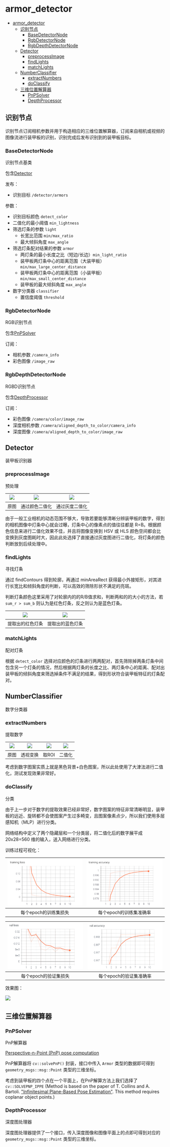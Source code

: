 # armor_detector

- [armor_detector](#armor_detector)
  - [识别节点](#识别节点)
    - [BaseDetectorNode](#basedetectornode)
    - [RgbDetectorNode](#rgbdetectornode)
    - [RgbDepthDetectorNode](#rgbdepthdetectornode)
  - [Detector](#detector)
    - [preprocessImage](#preprocessimage)
    - [findLights](#findlights)
    - [matchLights](#matchlights)
  - [NumberClassifier](#numberclassifier)
    - [extractNumbers](#extractnumbers)
    - [doClassify](#doclassify)
  - [三维位置解算器](#三维位置解算器)
    - [PnPSolver](#pnpsolver)
    - [DepthProcessor](#depthprocessor)


## 识别节点

识别节点订阅相机参数并用于构造相应的三维位置解算器，订阅来自相机或视频的图像流进行装甲板的识别，识别完成后发布识别到的装甲板目标。

### BaseDetectorNode
识别节点基类

包含[Detector](#detector)

发布：
- 识别目标 `/detector/armors`

参数：
- 识别目标颜色 `detect_color`
- 二值化的最小阈值 `min_lightness`
- 筛选灯条的参数 `light`
  - 长宽比范围 `min/max_ratio` 
  - 最大倾斜角度 `max_angle`
- 筛选灯条配对结果的参数 `armor`
  - 两灯条的最小长度之比（短边/长边）`min_light_ratio `
  - 装甲板两灯条中心的距离范围（大装甲板）`min/max_large_center_distance`
  - 装甲板两灯条中心的距离范围（小装甲板）`min/max_small_center_distance`
  - 装甲板的最大倾斜角度 `max_angle`
- 数字分类器 `classifier`
  - 置信度阈值 `threshold`

### RgbDetectorNode
RGB识别节点

包含[PnPSolver](#pnpsolver)

订阅：
- 相机参数 `/camera_info`
- 彩色图像 `/image_raw`

### RgbDepthDetectorNode
RGBD识别节点

包含[DepthProcessor](#depthprocessor)

订阅：
- 彩色图像 `/camera/color/image_raw`
- 深度相机参数 `/camera/aligned_depth_to_color/camera_info`
- 深度图像 `/camera/aligned_depth_to_color/image_raw`

## Detector
装甲板识别器

### preprocessImage
预处理

| ![](docs/raw.png) | ![](docs/hsv_bin.png) | ![](docs/gray_bin.png) |
| :---------------: | :-------------------: | :--------------------: |
|       原图        |    通过颜色二值化     |     通过灰度二值化     |

由于一般工业相机的动态范围不够大，导致若要能够清晰分辨装甲板的数字，得到的相机图像中灯条中心就会过曝，灯条中心的像素点的值往往都是 R=B。根据颜色信息来进行二值化效果不佳，并且将图像变换到 HSV 或 HLS 颜色空间都会比变换到灰度图耗时大，因此此处选择了直接通过灰度图进行二值化，将灯条的颜色判断放到后续处理中。

### findLights
寻找灯条

通过 findContours 得到轮廓，再通过 minAreaRect 获得最小外接矩形，对其进行长宽比和倾斜角度的判断，可以高效的筛除形状不满足的亮斑。

判断灯条颜色这里采用了对轮廓内的的R/B值求和，判断两和的的大小的方法，若 `sum_r > sum_b` 则认为是红色灯条，反之则认为是蓝色灯条。

| ![](docs/red.png) | ![](docs/blue.png) |
| :---------------: | :----------------: |
| 提取出的红色灯条  |  提取出的蓝色灯条  |

### matchLights
配对灯条

根据 `detect_color` 选择对应颜色的灯条进行两两配对，首先筛除掉两条灯条中间包含另一个灯条的情况，然后根据两灯条的长度之比、两灯条中心的距离、配对出装甲板的倾斜角度来筛选掉条件不满足的结果，得到形状符合装甲板特征的灯条配对。

## NumberClassifier
数字分类器

### extractNumbers
提取数字

| ![](docs/num_raw.png) | ![](docs/num_warp.png) | ![](docs/num_roi.png) | ![](docs/num_bin.png) |
| :-------------------: | :--------------------: | :-------------------: | :-------------------: |
|         原图          |        透视变换        |         取ROI         |        二值化         |

考虑到数字图案实质上就是黑色背景+白色图案，所以此处使用了大津法进行二值化，测试发现效果非常好。

### doClassify
分类

由于上一步对于数字的提取效果已经非常好，数字图案的特征非常清晰明显，装甲板的远近、旋转都不会使图案产生过多畸变，且图案像素点少，所以我们使用多层感知机（MLP）进行分类。

网络结构中定义了两个隐藏层和一个分类层，将二值化后的数字展平成 20x28=560 维的输入，送入网络进行分类。

训练过程可视化：

| ![](docs/train_loss.png) | ![](docs/train_acc.png) |
| :----------------------: | :---------------------: |
|   每个epoch的训练集损失   |  每个epoch的训练集准确率 |

|  ![](docs/val_loss.png)  |  ![](docs/val_acc.png)  |
| :----------------------: | :---------------------: |
|   每个epoch的验证集损失   |  每个epoch的验证集准确率 |

效果图：

![](docs/result.png)

## 三维位置解算器

### PnPSolver
PnP解算器

[Perspective-n-Point (PnP) pose computation](https://docs.opencv.org/4.x/d5/d1f/calib3d_solvePnP.html)

PnP解算器将 `cv::solvePnP()` 封装，接口中传入 `Armor` 类型的数据即可得到 `geometry_msgs::msg::Point` 类型的三维坐标。

考虑到装甲板的四个点在一个平面上，在PnP解算方法上我们选择了 `cv::SOLVEPNP_IPPE` (Method is based on the paper of T. Collins and A. Bartoli. ["Infinitesimal Plane-Based Pose Estimation"](https://link.springer.com/article/10.1007/s11263-014-0725-5). This method requires coplanar object points.)

### DepthProcessor
深度图处理器

深度图处理器提供了一个接口，传入深度图像和图像平面上的点即可得到对应的 `geometry_msgs::msg::Point` 类型的三维坐标。
